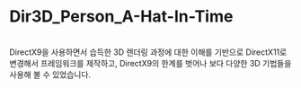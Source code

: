 # Dir3D_Person_A-Hat-In-Time<br/>


<br/>DirectX9을 사용하면서 습득한 3D 렌더링 과정에 대한 이해를 기반으로 DirectX11로 변경해서 프레임워크를 제작하고, DirectX9의 한계를 벗어나 보다 다양한 3D 기법들을 사용해 볼 수 있었습니다.

